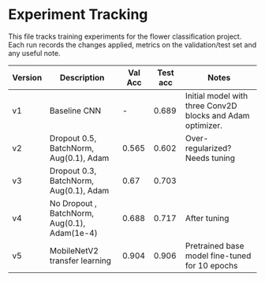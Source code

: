 # Experiment Tracking

This file tracks training experiments for the flower classification project. Each run records the changes applied,
metrics on the validation/test set and any useful note.

| Version | Description | Val Acc | Test acc | Notes |
|---------|-------------|--------|----------|-------|
| v1 | Baseline CNN | - | 0.689 | Initial model with three Conv2D blocks and Adam optimizer. | 
| v2 | Dropout 0.5, BatchNorm, Aug(0.1), Adam | 0.565 | 0.602 | Over-regularized? Needs tuning |
| v3 | Dropout 0.3, BatchNorm, Aug(0.1), Adam | 0.67 | 0.703 |
| v4 | No Dropout , BatchNorm, Aug(0.1), Adam(1e-4) | 0.688 | 0.717 |After tuning  |
| v5 | MobileNetV2 transfer learning | 0.904 | 0.906 | Pretrained base model fine-tuned for 10 epochs |